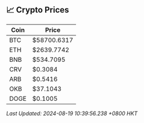 ## 📈 Crypto Prices

| Coin | Price |
| ---- | ----- |
| BTC | $58700.6317 |
| ETH | $2639.7742 |
| BNB | $534.7095 |
| CRV | $0.3084 |
| ARB | $0.5416 |
| OKB | $37.1043 |
| DOGE | $0.1005 |

_Last Updated: 2024-08-19 10:39:56.238 +0800 HKT_